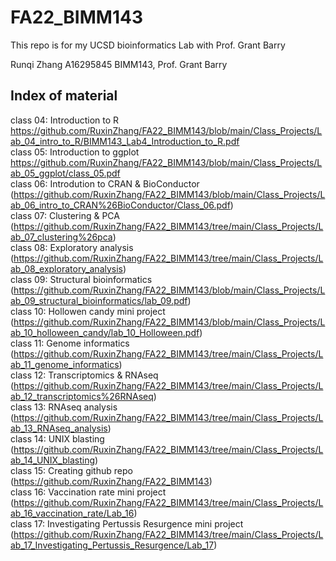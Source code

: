 # FA22_BIMM143
This repo is for my UCSD bioinformatics Lab with Prof. Grant Barry

Runqi Zhang
A16295845
BIMM143, Prof. Grant Barry

## Index of material

class 04: Introduction to R https://github.com/RuxinZhang/FA22_BIMM143/blob/main/Class_Projects/Lab_04_intro_to_R/BIMM143_Lab4_Introduction_to_R.pdf
<br>
class 05: Introduction to ggplot https://github.com/RuxinZhang/FA22_BIMM143/blob/main/Class_Projects/Lab_05_ggplot/class_05.pdf
<br>
class 06: Introdution to CRAN & BioConductor (https://github.com/RuxinZhang/FA22_BIMM143/blob/main/Class_Projects/Lab_06_intro_to_CRAN%26BioConductor/Class_06.pdf)
<br>
class 07: Clustering & PCA (https://github.com/RuxinZhang/FA22_BIMM143/tree/main/Class_Projects/Lab_07_clustering%26pca)
<br>
class 08: Exploratory analysis (https://github.com/RuxinZhang/FA22_BIMM143/tree/main/Class_Projects/Lab_08_exploratory_analysis)
<br>
class 09: Structural bioinformatics (https://github.com/RuxinZhang/FA22_BIMM143/blob/main/Class_Projects/Lab_09_structural_bioinformatics/lab_09.pdf)
<br>
class 10: Hollowen candy mini project (https://github.com/RuxinZhang/FA22_BIMM143/blob/main/Class_Projects/Lab_10_holloween_candy/lab_10_Holloween.pdf)
<br>
class 11: Genome informatics (https://github.com/RuxinZhang/FA22_BIMM143/tree/main/Class_Projects/Lab_11_genome_informatics)
<br>
class 12: Transcriptomics & RNAseq (https://github.com/RuxinZhang/FA22_BIMM143/tree/main/Class_Projects/Lab_12_transcriptomics%26RNAseq)
<br>
class 13: RNAseq analysis (https://github.com/RuxinZhang/FA22_BIMM143/tree/main/Class_Projects/Lab_13_RNAseq_analysis)
<br>
class 14: UNIX blasting (https://github.com/RuxinZhang/FA22_BIMM143/tree/main/Class_Projects/Lab_14_UNIX_blasting)
<br>
class 15: Creating github repo (https://github.com/RuxinZhang/FA22_BIMM143)
<br>
class 16: Vaccination rate mini project (https://github.com/RuxinZhang/FA22_BIMM143/tree/main/Class_Projects/Lab_16_vaccination_rate/Lab_16)
<br>
class 17: Investigating Pertussis Resurgence mini project (https://github.com/RuxinZhang/FA22_BIMM143/tree/main/Class_Projects/Lab_17_Investigating_Pertussis_Resurgence/Lab_17)
